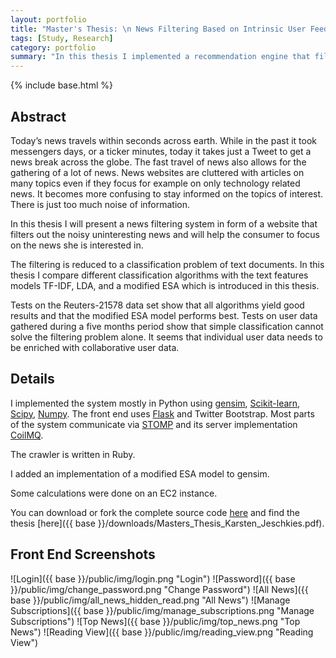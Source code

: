 ```yaml
---
layout: portfolio
title: "Master's Thesis: \n News Filtering Based on Intrinsic User Feedback and a Modified ESA Model"
tags: [Study, Research]
category: portfolio
summary: "In this thesis I implemented a recommendation engine that filters top news of the day."
---
```

{% include base.html %}
## Abstract
Today’s news travels within seconds across earth. While in the past it took messengers days, or a ticker minutes, today it takes just a Tweet to get a news break across the globe. The fast travel of news also allows for the gathering of a lot of news. News websites are cluttered with articles on many topics even if they focus for example on only technology related news. It becomes more confusing to stay informed on the topics of interest. There is just too much noise of information.

In this thesis I will present a news filtering system in form of a website that filters out the noisy uninteresting news and will help the consumer to focus on the news she is interested in.

The filtering is reduced to a classification problem of text documents. In this thesis I compare different classification algorithms with the text features models TF-IDF, LDA, and a modified ESA which is introduced in this thesis.

Tests on the Reuters-21578 data set show that all algorithms yield good results and that the modified ESA model performs best. Tests on user data gathered during a five months period show that simple classification cannot solve the filtering problem alone. It seems that individual user data needs to be enriched with collaborative user data.

## Details
I implemented the system mostly in Python using [gensim](http://radimrehurek.com/gensim/), [Scikit-learn](http://scikit-learn.org), [Scipy](http://www.scipy.org/), [Numpy](http://www.numpy.org/). The front end uses [Flask](http://flask.pocoo.org/) and Twitter Bootstrap. Most parts of the system communicate via [STOMP](http://stomp.github.com) and its server implementation [CoilMQ](https://github.com/hozn/coilmq/).

The crawler is written in Ruby.

I added an implementation of a modified ESA model to gensim.

Some calculations were done on an EC2 instance.

You can download or fork the complete source code [here](https://github.com/blacklab/nyan) and find the thesis [here]({{ base }}/downloads/Masters_Thesis_Karsten_Jeschkies.pdf).

## Front End Screenshots
![Login]({{ base }}/public/img/login.png "Login")
![Password]({{ base }}/public/img/change_password.png "Change Password")
![All News]({{ base }}/public/img/all_news_hidden_read.png "All News")
![Manage Subscriptions]({{ base }}/public/img/manage_subscriptions.png "Manage Subscriptions")
![Top News]({{ base }}/public/img/top_news.png "Top News")
![Reading View]({{ base }}/public/img/reading_view.png "Reading View")
